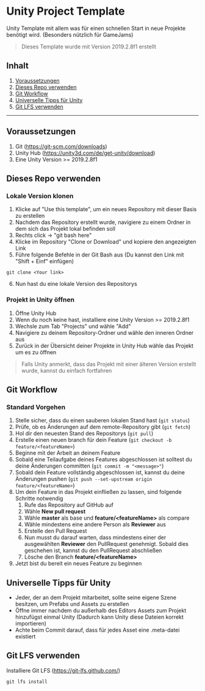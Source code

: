 # Unity Project Template
Unity Template mit allem was für einen schnellen Start in neue Projekte benötigt wird. (Besonders nützlich für GameJams)
> Dieses Template wurde mit Version 2019.2.8f1 erstellt

## Inhalt
1. [Voraussetzungen](#voraussetzungen)
2. [Dieses Repo verwenden](#dieses-repo-verwenden)
3. [Git Workflow](#git-workflow)
4. [Universelle Tipps für Unity](#universelle-tipps-für-unity)
4. [Git LFS verwenden](#git-lfs-verwenden)

---

## Voraussetzungen
1. Git (https://git-scm.com/downloads)
3. Unity Hub (https://unity3d.com/de/get-unity/download)
4. Eine Unity Version >= 2019.2.8f1 

## Dieses Repo verwenden
### Lokale Version klonen
1. Klicke auf "Use this template", um ein neues Repository mit dieser Basis zu erstellen
2. Nachdem das Repository erstellt wurde, navigiere zu einem Ordner in dem sich das Projekt lokal befinden soll
3. Rechts click -> "git bash here"
4. Klicke im Repository "Clone or Download" und kopiere den angezeigten Link
5. Führe folgende Befehle in der Git Bash aus (Du kannst den Link mit "Shift + Einf" einfügen)
```
git clone <Your link>
```
6. Nun hast du eine lokale Version des Repositorys

### Projekt in Unity öffnen
1. Öffne Unity Hub
2. Wenn du noch keine hast, installiere eine Unity Version >= 2019.2.8f1
3. Wechsle zum Tab "Projects" und wähle "Add"
4. Navigiere zu deinem Repository-Ordner und wähle den inneren Ordner aus
5. Zurück in der Übersicht deiner Projekte in Unity Hub wähle das Projekt um es zu öffnen
> Falls Unity anmerkt, dass das Projekt mit einer älteren Version erstellt wurde, kannst du einfach fortfahren

## Git Workflow

### Standard Vorgehen
1. Stelle sicher, dass du einen sauberen lokalen Stand hast (```git status```)
2. Prüfe, ob es Änderungen auf dem remote-Repository gibt (```git fetch```)
3. Hol dir den neuesten Stand des Repositorys (```git pull```)
4. Erstelle einen neuen branch für dein Feature (```git checkout -b feature/<featureName>```)
5. Beginne mit der Arbeit an deinem Feature
7. Sobald eine Teilaufgabe deines Features abgeschlossen ist solltest du deine Änderungen committen (```git commit -m "<message>"```)
9. Sobald dein Feature vollständig abgeschlossen ist, kannst du deine Änderungen pushen (```git push --set-upstream origin feature/<featureName>```) 
10. Um dein Feature in das Projekt einfließen zu lassen, sind folgende Schritte notwendig
    1. Rufe das Repository auf GitHub auf
    2. Wähle **New pull request**
    3. Wähle **master** als base und **feature/\<featureName\>** als compare 
    4. Wähle mindestens eine andere Person als **Reviewer** aus
    5. Erstelle den Pull Request
    6. Nun musst du darauf warten, dass mindestens einer der ausgewählten **Reviewer** den PullRequest genehmigt. Sobald dies geschehen ist, kannst du den PullRequest abschließen
    7. Lösche den Branch **feature/\<featureName\>**
11. Jetzt bist du bereit ein neues Feature zu beginnen

## Universelle Tipps für Unity
- Jeder, der an dem Projekt mitarbeitet, sollte seine eigene Szene besitzen, um Prefabs und Assets zu erstellen
- Öffne immer nachdem du außerhalb des Editors Assets zum Projekt hinzufügst einmal Unity (Dadurch kann Unity diese Dateien korrekt importieren)
- Achte beim Commit darauf, dass für jedes Asset eine .meta-datei existiert

## Git LFS verwenden
Installiere Git LFS (https://git-lfs.github.com/)

```
git lfs install
```
